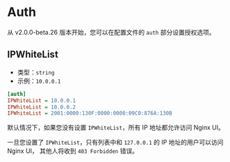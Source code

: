 # Auth
从 v2.0.0-beta.26 版本开始，您可以在配置文件的 `auth` 部分设置授权选项。

## IPWhiteList
- 类型：`string`
- 示例：`10.0.0.1`

```ini
[auth]
IPWhiteList = 10.0.0.1
IPWhiteList = 10.0.0.2
IPWhiteList = 2001:0000:130F:0000:0000:09C0:876A:130B
```

默认情况下，如果您没有设置 `IPWhiteList`，所有 IP 地址都允许访问 Nginx UI。

一旦您设置了 `IPWhiteList`，只有列表中和 `127.0.0.1` 的 IP 地址的用户可以访问 Nginx UI，
其他人将收到 `403 Forbidden` 错误。

